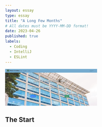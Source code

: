 ```yaml
---
layout: essay
type: essay
title: "A Long Few Months"
# All dates must be YYYY-MM-DD format!
date: 2023-04-26
published: true
labels:
  - Coding
  - IntelliJ
  - ESLint
---
```


<img width="300px" class="rounded float-start pe-4" src="../img/manoa-post.png">

## The Start
